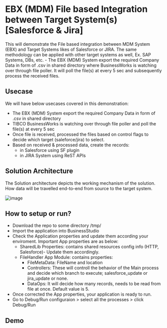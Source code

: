 # EBX (MDM) File based Integration between Target System(s) [Salesforce & Jira]

This will demonstrate the File based integration between MDM System (EBX) and Target Systems likes of Salesforce or JIRA. The same methodology can be applied with other target systems as well, Ex. SAP Systems, DBs, etc. - The EBX (MDM) System export the required Company Data in form of .csv in shared directory where BusinessWorks is watching over through file poller. It will poll the file(s) at every 5 sec and subsequently process the received files.


## Usecase
We will have below usecases covered in this demonstration:
- The EBX (MDM) System export the required Company Data in form of .csv in shared directory
- TIBCO BusinessWorks is watching over through file poller and poll the file(s) at every 5 sec
- Once file is received, processed the files based on control flags to decide which target (saleforce/jira) to select.
- Based on received & processed data, create the records:
  -  in Salesforce using SF plugin
  - in JIRA System using ReST APIs

## Solution Architecture

The Solution architecture depicts the working mechanism of the solution. How data will be travelled end-to-end from source to the target system. 

![image](https://github.com/mpandav/ebx-file-integration/assets/38240734/d1bd8cf9-42ab-4856-8710-3b548b1b5a4f)

## How to setup or run?
- Download the repo to some directory /tmp/
- Import the application into BusinessStudio
- Check the Application properties and update them according your enviroment. Important App properties are as below:
  - SharedLib Properties: contains shared resources config info (HTTP, Salesforce)- Update them accordingly.
  - FileHandler App Module: contains properties:
    - FileMetaData: FileName and location
    - Controllers: These will controll the behavior of the Main process and decide which branch to execute; salesforce_update or jira_update or none.
    - DataOps: It will decide how many records, needs to be read from file at once. Default value is 5.
- Once corrected the App properties, your application is ready to run.
- Go to Debug/Run configuraion > select all the processes > click Debug/Run

## Demo
